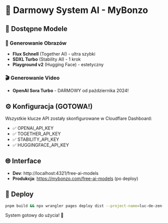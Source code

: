 # 🎨 Darmowy System AI - MyBonzo

## 🚀 Dostępne Modele

### 📸 Generowanie Obrazów
- **Flux Schnell** (Together AI) - ultra szybki
- **SDXL Turbo** (Stability AI) - 1 krok
- **Playground v2** (Hugging Face) - estetyczny

### 🎬 Generowanie Video  
- **OpenAI Sora Turbo** - DARMOWY od października 2024!

## ⚙️ Konfiguracja (GOTOWA!)

Wszystkie klucze API zostały skonfigurowane w Cloudflare Dashboard:
- ✅ OPENAI_API_KEY 
- ✅ TOGETHER_API_KEY
- ✅ STABILITY_API_KEY  
- ✅ HUGGINGFACE_API_KEY

## 🌐 Interface

- **Dev**: http://localhost:4321/free-ai-models
- **Produkcja**: https://mybonzo.com/free-ai-models (po deploy)

## 🔧 Deploy

```bash
pnpm build && npx wrangler pages deploy dist --project-name=luc-de-zen-on
```

System gotowy do użycia! 🎉